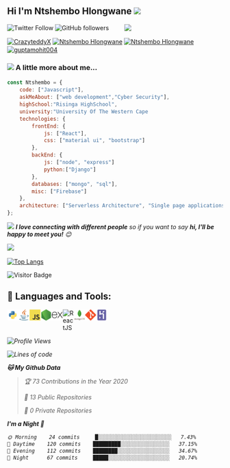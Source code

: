 <h2>Hi I'm Ntshembo Hlongwane  <img src="https://camo.githubusercontent.com/e15e75521862be103c834df436a8f9e075c945e5/68747470733a2f2f6d656469612e67697068792e636f6d2f6d656469612f6475334a336358797a686a3735494f6776412f67697068792e676966" width="50" target="_blank">
</h2>

<img align='right' src="https://camo.githubusercontent.com/992babdffd8c74a1502de375fbdf7e4d54773242/68747470733a2f2f6d656469612e67697068792e636f6d2f6d656469612f53576f536b4e36447854737a71494b4571762f67697068792e676966" width="230" target="_blank">


![Twitter Follow](https://img.shields.io/twitter/follow/CrazyteddyX?label=Follow)
![GitHub followers](https://img.shields.io/github/followers/Ntshembo-Hlongwane1?label=Follow&style=social)

<p>
<a href="https://twitter.com/CrazyteddyX/" target="_blank"><img align="center" src="https://cdn.jsdelivr.net/npm/simple-icons@3.0.1/icons/twitter.svg" alt="CrazyteddyX" height="30" width="30" /></a>
<a href="https://www.linkedin.com/in/ntshembo-hlongwane-a780181a3" target="_blank"><img align="center" src="https://cdn.jsdelivr.net/npm/simple-icons@3.0.1/icons/linkedin.svg" alt="Ntshembo Hlongwane" height="30" width="30" /></a>
<a href="https://stackoverflow.com/users/14427125/ntshembo-hlongwane?tab=profile" target="_blank"><img align="center" src="https://cdn.jsdelivr.net/npm/simple-icons@3.0.1/icons/stackoverflow.svg" alt="Ntshembo Hlongwane" height="30" width="30" /></a>
<a href="https://www.instagram.com/needyboii.scott/" target="_blank"><img align="center" src="https://cdn.jsdelivr.net/npm/simple-icons@3.0.1/icons/instagram.svg" alt="guptamohit004" height="30" width="30" /></a>
</p>


### <img src="https://media.giphy.com/media/VgCDAzcKvsR6OM0uWg/giphy.gif" width="50" target="_blank"> A little more about me...

```javascript
const Ntshembo = {
    code: ["Javascript"],
    askMeAbout: ["web development","Cyber Security"],
    highSchool:"Risinga HighSchool",
    university:"University Of The Western Cape
    technologies: {
        frontEnd: {
            js: ["React"],
            css: ["material ui", "bootstrap"]
        },
        backEnd: {
            js: ["node", "express"]
            python:["Django"]
        },
        databases: ["mongo", "sql"],
        misc: ["Firebase"]
    },
    architecture: ["Serverless Architecture", "Single page applications"]
};
```

<img src="https://media.giphy.com/media/LnQjpWaON8nhr21vNW/giphy.gif" width="60" target="_blank"> <em><b>I love connecting with different people</b> so if you want to say <b>hi, I'll be happy to meet you!</b> 😊</em>

![](https://github-readme-stats.vercel.app/api?username=Ntshembo-Hlongwane1&show_icons=true&theme=dark&count_private=true)

[![Top Langs](https://github-readme-stats.vercel.app/api/top-langs/?username=Ntshembo-Hlongwane1&layout=compact)](https://github.com/Ntshembo-Hlongwane1/github-readme-stats)

![Visitor Badge](https://visitor-badge.laobi.icu/badge?page_id=Ntshembo-Hlongwane1.guptamohit004)

## 🚀 Languages and Tools:

<img align="left" alt="Python" width="26px" src="https://raw.githubusercontent.com/github/explore/80688e429a7d4ef2fca1e82350fe8e3517d3494d/topics/python/python.png" target="_blank"/>
<img align="left" alt="Java" width="26px" src="https://raw.githubusercontent.com/github/explore/80688e429a7d4ef2fca1e82350fe8e3517d3494d/topics/java/java.png" target="_blank"/>


<img align="left" alt="JavaScript" width="26px" src="https://raw.githubusercontent.com/devicons/devicon/master/icons/javascript/javascript-original.svg" target="_blank"/>


<img align="left" alt="NodeJS" width="26px" src="https://raw.githubusercontent.com/devicons/devicon/master/icons/nodejs/nodejs-original.svg" target="_blank"/>

<img align="left" alt="ExpressJS" width="26px" src="https://raw.githubusercontent.com/devicons/devicon/master/icons/express/express-original.svg" target="_blank"/>

<img align="left" alt="ReactJS" width="26px" src="https://cdn4.iconfinder.com/data/icons/logos-3/600/React.js_logo-512.png" target="_blank"/>

<img align="left" alt="MongoDB" width="26px" src="https://raw.githubusercontent.com/devicons/devicon/master/icons/mongodb/mongodb-original-wordmark.svg" target="_blank"/>

<img align="left" alt="Git" width="26px" src="https://raw.githubusercontent.com/devicons/devicon/master/icons/git/git-original.svg" target="_blank"/>

<img align="left" alt="Heroku" width="26px" src="https://raw.githubusercontent.com/devicons/devicon/master/icons/heroku/heroku-plain.svg" target="_blank"/>

<br/>
<br/>
<br/>
<em>


![Profile Views](http://img.shields.io/badge/Profile%20Views-10-blue)

![Lines of code](https://img.shields.io/badge/From%20Hello%20World%20I%27ve%20Written-3.1%20million%20lines%20of%20code-blue)

**🐱 My Github Data** 

> 🏆 73 Contributions in the Year 2020 
 > 
> 📜 13 Public Repositories
 > 
> 🔑 0 Private Repositories 

**I'm a Night 🦉** 

```text
🌞 Morning    24 commits     █░░░░░░░░░░░░░░░░░░░░░░░░   7.43% 
🌆 Daytime    120 commits    █████████░░░░░░░░░░░░░░░░   37.15% 
🌃 Evening    112 commits    ████████░░░░░░░░░░░░░░░░░   34.67% 
🌙 Night      67 commits     █████░░░░░░░░░░░░░░░░░░░░   20.74%

```



